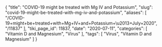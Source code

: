 {
    "title": "COVID-19 might be treated with Mg IV and Potassium",
    "slug": "covid-19-might-be-treated-with-mg-iv-and-potassium",
    "aliases": [
        "/COVID-19+might+be+treated+with+Mg+IV+and+Potassium+\u2013+July+2020",
        "/11837"
    ],
    "tiki_page_id": 11837,
    "date": "2020-07-11",
    "categories": [
        "Vitamin D and Magnesium",
        "Virus"
    ],
    "tags": [
        "Virus",
        "Vitamin D and Magnesium"
    ]
}